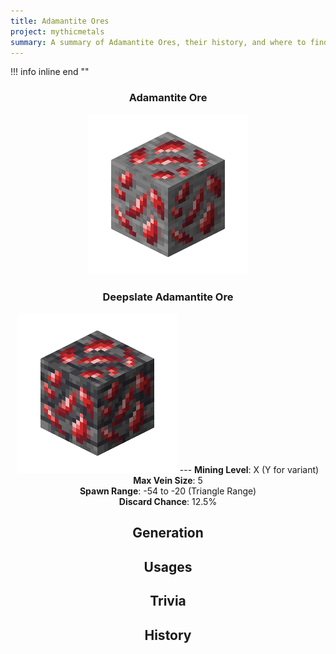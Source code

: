 ```yaml
---
title: Adamantite Ores
project: mythicmetals
summary: A summary of Adamantite Ores, their history, and where to find them.
---
```


!!! info inline end ""
    <center class=tooltip>
    <h3>**Adamantite Ore**</h3>
    ![WRITE ALT TEXT HERE](../assets/mythicmetals/adamantite_ore.png)<br>
    <h3>**Deepslate Adamantite Ore**</h3>
    ![WRITE ALT TEXT HERE](../assets/mythicmetals/deepslate_adamantite_ore.png)
    ---
    **Mining Level**: X (Y for variant)<br>
    **Max Vein Size**: 5<br>
    **Spawn Range**: -54 to -20 (Triangle Range)<br>
    **Discard Chance**: 12.5%<br>

## Generation
## Usages
## Trivia
## History